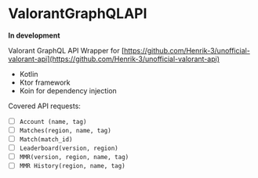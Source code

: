 # ValorantGraphQLAPI

**In development**

Valorant GraphQL API Wrapper for [https://github.com/Henrik-3/unofficial-valorant-api](https://github.com/Henrik-3/unofficial-valorant-api)

 - Kotlin
 - Ktor framework
 - Koin for dependency injection

Covered API requests:

-   [ ]  `Account (name, tag)`
-   [ ]  `Matches(region, name, tag)`
-   [ ]  `Match(match_id)`
-   [ ]  `Leaderboard(version, region)`
-   [ ]  `MMR(version, region, name, tag)`
-   [ ]  `MMR History(region, name, tag)`
